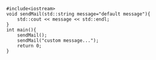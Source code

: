         #include<iostream>
        void sendMail(std::string message="default message"){            
            std::cout << message << std::endl;
        }                    
        int main(){        
            sendMail();
            sendMail("custom message...");
            return 0;
        }
